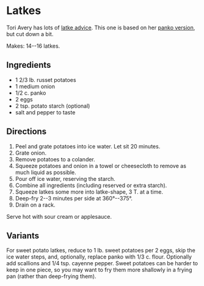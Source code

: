 # Latkes

Tori Avery has lots of [latke advice](http://toriavey.com/how-to/2013/11/how-to-make-crispy-latkes/).  This one is based on her [panko version](http://toriavey.com/toris-kitchen/2012/11/crispy-panko-potato-latkes/), but cut down a bit.

Makes: 14--16 latkes.

## Ingredients

* 1 2/3 lb. russet potatoes
* 1 medium onion
* 1/2 c. panko
* 2 eggs
* 2 tsp. potato starch (optional)
* salt and pepper to taste

## Directions

1. Peel and grate potatoes into ice water.  Let sit 20 minutes.
2. Grate onion.
3. Remove potatoes to a colander.
4. Squeeze potatoes and onion in a towel or cheesecloth to remove as much liquid as possible.
3. Pour off ice water, reserving the starch.
4. Combine all ingredients (including reserved or extra starch).
5. Squeeze latkes some more into latke-shape, 3 T. at a time.
6. Deep-fry 2--3 minutes per side at 360°--375°.
7. Drain on a rack.

Serve hot with sour cream or applesauce.

## Variants

For sweet potato latkes, reduce to 1 lb. sweet potatoes per 2 eggs, skip the ice water steps, and, optionally, replace panko with 1/3 c. flour.  Optionally add scallions and 1/4 tsp. cayenne pepper.  Sweet potatoes can be harder to keep in one piece, so you may want to fry them more shallowly in a frying pan (rather than deep-frying them).


